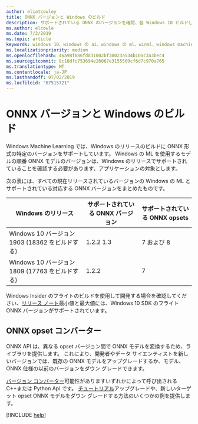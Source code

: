 ```yaml
---
author: eliotcowley
title: ONNX バージョンと Windows のビルド
description: サポートされている ONNX のバージョンを確認、各 Windows 10 ビルドします。
ms.author: elcowle
ms.date: 7/2/2019
ms.topic: article
keywords: windows 10、windows の ai、windows の ml、winml、windows machine learning、onnx
ms.localizationpriority: medium
ms.openlocfilehash: 46a98f886fdd31002bf30023a534b10ac3a3bec4
ms.sourcegitcommit: 8c18dfc753694e26067e3155509cf6d7c970a765
ms.translationtype: MT
ms.contentlocale: ja-JP
ms.lasthandoff: 07/02/2019
ms.locfileid: "67515721"
---
```

# <a name="onnx-versions-and-windows-builds"></a>ONNX バージョンと Windows のビルド

Windows Machine Learning では、Windows のリリースのビルドに ONNX 形式の特定のバージョンをサポートしています。 Windows の ML を使用するモデルの順番 ONNX モデルのバージョンは、Windows のリリースでサポートされていることを確認する必要があります、アプリケーションの対象とします。

次の表には、すべての現在リリースされているバージョンの Windows の ML とサポートされている対応する ONNX バージョンをまとめたものです。

| Windows のリリース | サポートされている ONNX バージョン | サポートされている ONNX opsets |
|-----------------|-------------------------|-----------------------|
| Windows 10 バージョン 1903 (18362 をビルドする) | 1.2.2 1.3 | 7 および 8 |
| Windows 10 バージョン 1809 (17763 をビルドする) | 1.2.2 | 7 |

Windows Insider のフライトのビルドを使用して開発する場合を確認してください、[リリース ノート](release-notes.md)最小値と最大値には、Windows 10 SDK のフライト ONNX バージョンがサポートされています。

## <a name="onnx-opset-converter"></a>ONNX opset コンバーター

ONNX API は、異なる opset バージョン間で ONNX モデルを変換するため、ライブラリを提供します。 これにより、開発者やデータ サイエンティストを新しいバージョンでは、既存の ONNX モデルをアップグレードするか、モデル、ONNX 仕様の以前のバージョンをダウン グレードできます。

[バージョン コンバーター](https://github.com/onnx/onnx/blob/master/docs/VersionConverter.md)可能性がありますいずれかによって呼び出されるC++または Python Api です。 [チュートリアル](https://github.com/onnx/tutorials/blob/master/tutorials/ExportModelFromPyTorchToDifferentONNXOpsetVersions.md)アップグレードや、新しいターゲット opset ONNX モデルをダウン グレードする方法のいくつかの例を提供します。

[!INCLUDE [help](../includes/get-help.md)]
